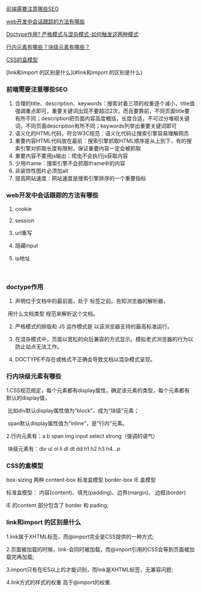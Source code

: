 [前端需要注意哪些SEO](#前端需要注意哪些seo)

[web开发中会话跟踪的方法有哪些](#web开发中会话跟踪的方法有哪些)

[Doctype作用? 严格模式与混杂模式-如何触发这两种模式](#doctype作用)

[行内元素有哪些？块级元素有哪些？](#行内块级元素有哪些)

[CSS的盒模型](#CSS的盒模型)

[link和import 的区别是什么](#link和import 的区别是什么)



### 前端需要注意哪些SEO

1. 合理的title、description、keywords：搜索对着三项的权重逐个减小，title值强调重点即可，重要关键词出现不要超过2次，而且要靠前，不同页面title要有所不同；description把页面内容高度概括，长度合适，不可过分堆砌关键词，不同页面description有所不同；keywords列举出重要关键词即可
2. 语义化的HTML代码，符合W3C规范：语义化代码让搜索引擎容易理解网页
3. 重要内容HTML代码放在最前：搜索引擎抓取HTML顺序是从上到下，有的搜索引擎对抓取长度有限制，保证重要内容一定会被抓取
4. 重要内容不要用js输出：爬虫不会执行js获取内容
5. 少用iframe：搜索引擎不会抓取iframe中的内容
6. 非装饰性图片必须加alt
7. 提高网站速度：网站速度是搜索引擎排序的一个重要指标



### web开发中会话跟踪的方法有哪些

1. cookie

2. session

3. url重写

4. 隐藏input

5. ip地址

   ​

### doctype作用

1. <!DOCTYPE> 声明位于文档中的最前面，处于 <html> 标签之前。告知浏览器的解析器，

​        用什么文档类型 规范来解析这个文档。 

2. 严格模式的排版和 JS 运作模式是  以该浏览器支持的最高标准运行。


3. 在混杂模式中，页面以宽松的向后兼容的方式显示。模拟老式浏览器的行为以防止站点无法工作。
4. DOCTYPE不存在或格式不正确会导致文档以混杂模式呈现。



### 行内块级元素有哪些

1.CSS规范规定，每个元素都有display属性，确定该元素的类型，每个元素都有默认的display值，

​    比如div默认display属性值为“block”，成为“块级”元素；

​    span默认display属性值为“inline”，是“行内”元素。  

2.行内元素有：a b span img input select strong（强调的语气） 

​     块级元素有：div ul ol li dl dt dd h1 h2 h3 h4…p  



### CSS的盒模型

box-sizing   两种 content-box 标准盒模型   border-box  IE 盒模型

标准盒模型： 内容(content)、填充(padding)、边界(margin)、 边框(border)

IE 的content   部分包含了 border 和 pading;



### link和import 的区别是什么

1.link属于XHTML标签，而@import完全是CSS提供的一种方式;

2.页面被加载的时候，link-会同时被加载，而@import引用的CSS会等到页面被加载完再加载;

3.import只有在IE5以上的才能识别，而link是XHTML标签，无兼容问题;

4.link方式的样式的权重 高于@import的权重.

